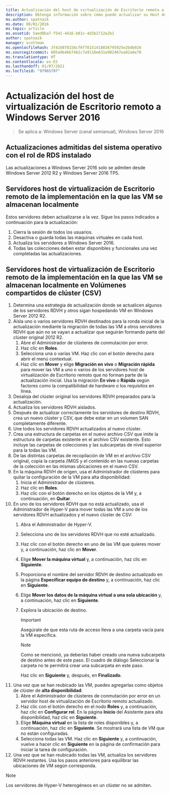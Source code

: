 ```yaml
---
title: Actualización del host de virtualización de Escritorio remoto a Windows Server 2016
description: Obtenga información sobre cómo puede actualizar su Host de virtualización de Escritorio remoto a Windows Server 2016.
ms.author: spatnaik
ms.date: 08/01/2016
ms.topic: article
ms.assetid: 5aed8ba7-f541-4416-b01c-4d3b1712e2b1
author: spatnaik
manager: scottman
ms.openlocfilehash: 3f42d078158cf6f78151418836795925e2bdb926
ms.sourcegitcommit: 605a9b46b74b2c7a9116e631e902467ea02a6e70
ms.translationtype: HT
ms.contentlocale: es-ES
ms.lasthandoff: 01/07/2021
ms.locfileid: "97965797"
---
```

# <a name="upgrading-your-remote-desktop-virtualization-host-to-windows-server-2016"></a>Actualización del host de virtualización de Escritorio remoto a Windows Server 2016

>Se aplica a: Windows Server (canal semianual), Windows Server 2016

## <a name="supported-os-upgrades-with-rds-role-installed"></a>Actualizaciones admitidas del sistema operativo con el rol de RDS instalado
Las actualizaciones a Windows Server 2016 solo se admiten desde Windows Server 2012 R2 y Windows Server 2016 TP5.

## <a name="rd-virtualization-host-servers-in-the-deployment-where-vms-are-stored-locally"></a>Servidores host de virtualización de Escritorio remoto de la implementación en la que las VM se almacenan localmente
Estos servidores deben actualizarse a la vez. Sigue los pasos indicados a continuación para la actualización:

1. Cierra la sesión de todos los usuarios.
1. Desactiva o guarda todas las máquinas virtuales en cada host.
1. Actualiza los servidores a Windows Server 2016.
1. Todas las colecciones deben estar disponibles y funcionales una vez completadas las actualizaciones.

## <a name="rd-virtualization-host-servers-in-the-deployment-where-vms-are-stored-in-cluster-shared-volumes-csv"></a>Servidores host de virtualización de Escritorio remoto de la implementación en la que las VM se almacenan localmente en Volúmenes compartidos de clúster (CSV)

1. Determina una estrategia de actualización donde se actualicen algunos de los servidores RDVH y otros sigan hospedando VM en Windows Server 2012 R2.
2. Aísla uno o varios servidores RDVH destinados para la ronda inicial de la actualización mediante la migración de todas las VM a otros servidores RDVH que aún no se vayan a actualizar que seguirán formando parte del clúster original 2012 R2.
    1. Abre el Administrador de clústeres de conmutación por error.
    1. Haz clic en **Roles**.
    1. Selecciona una o varias VM. Haz clic con el botón derecho para abrir el menú contextual.
    1. Haz clic en **Mover** y elige **Migración en vivo** o **Migración rápida** para mover las VM a uno o varios de los servidores host de virtualización de Escritorio remoto que no forman parte de la actualización inicial. Usa la migración **En vivo** o **Rápida** según factores como la compatibilidad de hardware o los requisitos en línea.
3. Desaloja del clúster original los servidores RDVH preparados para la actualización.
4. Actualiza los servidores RDVH aislados.
5. Después de actualizar correctamente los servidores de destino RDVH, crea un nuevo clúster y CSV, que debe estar en un volumen SAN completamente diferente.
6. Une todos los servidores RDVH actualizados al nuevo clúster.
7. Crea una estructura de carpetas en el nuevo archivo CSV que imite la estructura de carpetas existente en el archivo CSV existente. Esto incluye las carpetas de colecciones y las subcarpetas de nivel superior para la todas las VM.
8. De las distintas carpetas de recopilación de VM en el archivo CSV original, copia la carpeta /IMGS y el contenido en las nuevas carpetas de la colección en las mismas ubicaciones en el nuevo CSV.
9. En la máquina RDVH de origen, usa el Administrador de clústeres para quitar la configuración de la VM para alta disponibilidad:
    1. Inicia el Administrador de clústeres.
    1. Haz clic en **Roles**.
    1. Haz clic con el botón derecho en los objetos de la VM y, a continuación, en **Quitar**.
10. En uno de los servidores RDVH que no está actualizado, usa el Administrador de Hyper-V para mover todas las VM a uno de los servidores RDVH actualizados y el nuevo clúster de CSV:
    1. Abra el Administrador de Hyper-V.
    2. Selecciona uno de los servidores RDVH que no esté actualizado.
    3. Haz clic con el botón derecho en uno de las VM que quieres mover y, a continuación, haz clic en **Mover**.
    4. Elige **Mover la máquina virtual** y, a continuación, haz clic en **Siguiente**.
    5. Proporciona el nombre del servidor RDVH de destino actualizado en la página **Especificar equipo de destino** y, a continuación, haz clic en **Siguiente**.
    6. Elige **Mover los datos de la máquina virtual a una sola ubicación** y, a continuación, haz clic en **Siguiente**.
    7. Explora la ubicación de destino.
       > [!IMPORTANT]
       > Asegúrate de que esta ruta de acceso lleva a una carpeta vacía para la VM específica.

       > [!NOTE]
       > Como se mencionó, ya deberías haber creado una nueva subcarpeta de destino antes de este paso. El cuadro de diálogo Seleccionar la carpeta no te permitirá crear una subcarpeta en este paso.

       Haz clic en **Siguiente** y, después, en **Finalizado**.
11. Una vez que se han reubicado las VM, puedes agregarlas como objetos de clúster de **alta disponibilidad**:
     1. Abre el Administrador de clústeres de conmutación por error en un servidor host de virtualización de Escritorio remoto actualizado.
     1. Haz clic con el botón derecho en el nodo **Roles** y, a continuación, haz clic en **Configurar rol**. En la página **Inicio** del Asistente para alta disponibilidad, haz clic en **Siguiente**.
     1. Elige **Máquina virtual** en la lista de roles disponibles y, a continuación, haz clic en **Siguiente**. Se mostrará una lista de VM que no están configuradas.
     1. Selecciona todas las VM. Haz clic en **Siguiente** y, a continuación, vuelve a hacer clic en **Siguiente** en la página de confirmación para iniciar la tarea de configuración.
12. Una vez que se han reubicado todas las VM, actualiza los servidores RDVH restantes. Usa los pasos anteriores para equilibrar las ubicaciones de VM según corresponda.

> [!NOTE]
> Los servidores de Hyper-V heterogéneos en un clúster no se admiten.
